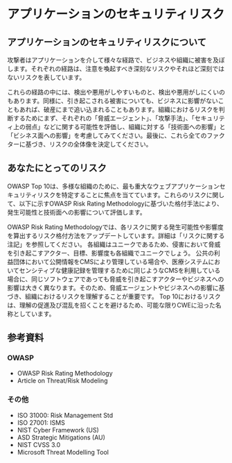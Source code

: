 # アプリケーションのセキュリティリスク

## アプリケーションのセキュリティリスクについて
攻撃者はアプリケーションを介して様々な経路で、ビジネスや組織に被害を及ぼします。それぞれの経路は、注意を喚起すべき深刻なリスクやそれほど深刻ではないリスクを表しています。 

これらの経路の中には、検出や悪用がしやすいものと、検出や悪用がしにくいのもあります。同様に、引き起こされる被害についても、ビジネスに影響がないこともあれば、破産にまで追い込まれることもあります。組織におけるリスクを判断するためにまず、それぞれの「脅威エージェント」、「攻撃手法」、「セキュリティ上の弱点」などに関する可能性を評価し、組織に対する「技術面への影響」と「ビシネス面への影響」を考慮してみてください。最後に、これら全てのファクターに基づき、リスクの全体像を決定してください。 


## あなたにとってのリスク

OWASP Top 10は、多様な組織のために、最も重大なウェブアプリケーションセキュリティリスクを特定することに焦点を当てています。これらのリスクに関して、以下に示すOWASP Risk Rating Methodologyに基づいた格付手法により、発生可能性と技術面への影響について評価します。  

OWASP Risk Rating Methodologyでは、各リスクに関する発生可能性や影響度を算出するリスク格付方法をアップデートしています。詳細は「リスクに関する注記」を参照してください。
各組織はユニークであるため、侵害において脅威を引き起こすアクター、目標、影響度も各組織でユニークでしょう。
公共の利益団体において公開情報をCMSにより管理している場合や、医療システムにおいてセンシティブな健康記録を管理するために同じようなCMSを利用している場合に、同じソフトウェアであっても脅威を引き起こすアクターやビジネスへの影響は大きく異なります。そのため、脅威エージェントやビジネスへの影響に基づき、組織におけるリスクを理解することが重要です。
Top 10におけるリスクは、理解の促進及び混乱を招くことを避けるため、可能な限りCWEに沿った名称としています。

## 参考資料
### OWASP
* OWASP Risk Rating Methodology 
* Article on Threat/Risk Modeling


### その他
* ISO 31000: Risk Management Std
* ISO 27001: ISMS
* NIST Cyber Framework (US)
* ASD Strategic Mitigations (AU)
* NIST CVSS 3.0
* Microsoft Threat Modelling Tool